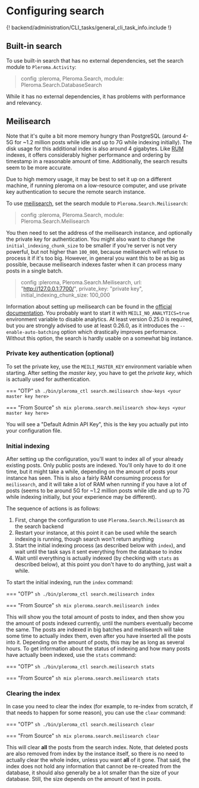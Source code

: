 # Configuring search

{! backend/administration/CLI_tasks/general_cli_task_info.include !}

## Built-in search

To use built-in search that has no external dependencies, set the search module to `Pleroma.Activity`:

> config :pleroma, Pleroma.Search, module: Pleroma.Search.DatabaseSearch

While it has no external dependencies, it has problems with performance and relevancy.

## Meilisearch

Note that it's quite a bit more memory hungry than PostgreSQL (around 4-5G for ~1.2 million
posts while idle and up to 7G while indexing initially). The disk usage for this additional index is also
around 4 gigabytes. Like [RUM](./cheatsheet.md#rum-indexing-for-full-text-search) indexes, it offers considerably
higher performance and ordering by timestamp in a reasonable amount of time.
Additionally, the search results seem to be more accurate.

Due to high memory usage, it may be best to set it up on a different machine, if running pleroma on a low-resource
computer, and use private key authentication to secure the remote search instance.

To use [meilisearch](https://www.meilisearch.com/), set the search module to `Pleroma.Search.Meilisearch`:

> config :pleroma, Pleroma.Search, module: Pleroma.Search.Meilisearch

You then need to set the address of the meilisearch instance, and optionally the private key for authentication. You might
also want to change the `initial_indexing_chunk_size` to be smaller if you're server is not very powerful, but not higher than `100_000`,
because meilisearch will refuse to process it if it's too big. However, in general you want this to be as big as possible, because meilisearch
indexes faster when it can process many posts in a single batch.

> config :pleroma, Pleroma.Search.Meilisearch,
>    url: "http://127.0.0.1:7700/",
>    private_key: "private key",
>    initial_indexing_chunk_size: 100_000

Information about setting up meilisearch can be found in the
[official documentation](https://docs.meilisearch.com/learn/getting_started/installation.html).
You probably want to start it with `MEILI_NO_ANALYTICS=true` environment variable to disable analytics.
At least version 0.25.0 is required, but you are strongly advised to use at least 0.26.0, as it introduces
the `--enable-auto-batching` option which drastically improves performance. Without this option, the search
is hardly usable on a somewhat big instance.

### Private key authentication (optional)

To set the private key, use the `MEILI_MASTER_KEY` environment variable when starting. After setting the _master key_,
you have to get the _private key_, which is actually used for authentication.

=== "OTP"
    ```sh
    ./bin/pleroma_ctl search.meilisearch show-keys <your master key here>
    ```

=== "From Source"
    ```sh
    mix pleroma.search.meilisearch show-keys <your master key here>
    ```

You will see a "Default Admin API Key", this is the key you actually put into your configuration file.

### Initial indexing

After setting up the configuration, you'll want to index all of your already existing posts. Only public posts are indexed.  You'll only
have to do it one time, but it might take a while, depending on the amount of posts your instance has seen. This is also a fairly RAM
consuming process for `meilisearch`, and it will take a lot of RAM when running if you have a lot of posts (seems to be around 5G for ~1.2
million posts while idle and up to 7G while indexing initially, but your experience may be different).

The sequence of actions is as follows:

1. First, change the configuration to use `Pleroma.Search.Meilisearch` as the search backend
2. Restart your instance, at this point it can be used while the search indexing is running, though search won't return anything
3. Start the initial indexing process (as described below with `index`),
   and wait until the task says it sent everything from the database to index
4. Wait until everything is actually indexed (by checking with `stats` as described below),
   at this point you don't have to do anything, just wait a while.

To start the initial indexing, run the `index` command:

=== "OTP"
    ```sh
    ./bin/pleroma_ctl search.meilisearch index
    ```

=== "From Source"
    ```sh
    mix pleroma.search.meilisearch index
    ```

This will show you the total amount of posts to index, and then show you the amount of posts indexed currently, until the numbers eventually
become the same. The posts are indexed in big batches and meilisearch will take some time to actually index them, even after you have
inserted all the posts into it. Depending on the amount of posts, this may be as long as several hours. To get information about the status
of indexing and how many posts have actually been indexed, use the `stats` command:

=== "OTP"
    ```sh
    ./bin/pleroma_ctl search.meilisearch stats
    ```

=== "From Source"
    ```sh
    mix pleroma.search.meilisearch stats
    ```

### Clearing the index

In case you need to clear the index (for example, to re-index from scratch, if that needs to happen for some reason), you can
use the `clear` command:

=== "OTP"
    ```sh
    ./bin/pleroma_ctl search.meilisearch clear
    ```

=== "From Source"
    ```sh
    mix pleroma.search.meilisearch clear
    ```

This will clear **all** the posts from the search index. Note, that deleted posts are also removed from index by the instance itself, so
there is no need to actually clear the whole index, unless you want **all** of it gone. That said, the index does not hold any information
that cannot be re-created from the database, it should also generally be a lot smaller than the size of your database. Still, the size
depends on the amount of text in posts.
